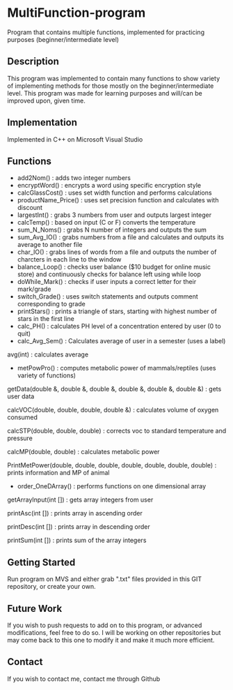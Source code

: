 # MultiFunction-program

Program that contains multiple functions, implemented for practicing purposes (beginner/intermediate level)

## Description

This program was implemented to contain many functions to show variety of implementing methods
for those mostly on the beginner/intermediate level. This program was made for learning purposes
 and will/can be improved upon, given time.
 
## Implementation

Implemented in C++ on Microsoft Visual Studio

## Functions

- add2Nom() : adds two integer numbers
- encryptWord() : encrypts a word using specific encryption style
- calcGlassCost() : uses set width function and performs calculations
- productName_Price() : uses set precision function and calculates with discount
- largestInt() : grabs 3 numbers from user and outputs largest integer
- calcTemp() : based on input (C or F) converts the temperature
- sum_N_Noms() : grabs N number of integers and outputs the sum
- sum_Avg_IO() : grabs numbers from a file and calculates and outputs its average to another file
- char_IO() : grabs lines of words from a file and outputs the number of charcters in each line to the window
- balance_Loop() : checks user balance ($10 budget for online music store) and continuously checks for balance left using while loop
- doWhile_Mark() : checks if user inputs a correct letter for their mark/grade
- switch_Grade() : uses switch statements and outputs comment corresponding to grade 
- printStars() : prints a triangle of stars, starting with highest number of stars in the first line
- calc_PH() : calculates PH level of a concentration entered by user (0 to quit)
- calc_Avg_Sem() : Calculates average of user in a semester (uses a label)
 
avg(int) : calculates average
- metPowPro() : computes metabolic power of mammals/reptiles (uses variety of functions)
 
getData(double &, double &, double &, double &, double &, double &) : gets user data
 
calcVOC(double, double, double, double &) : calculates volume of oxygen consumed
 
calcSTP(double, double, double) : corrects voc to standard temperature and pressure
 
calcMP(double, double) : calculates metabolic power
 
PrintMetPower(double, double, double, double, double, double, double) : prints information and MP of animal
- order_OneDArray() : performs functions on one dimensional array
 
getArrayInput(int []) : gets array integers from user
 
printAsc(int []) : prints array in ascending order
 
printDesc(int []) : prints array in descending order
 
printSum(int []) : prints sum of the array integers

## Getting Started

Run program on MVS and either grab ".txt" files provided in this GIT repository, or create your own.

## Future Work

If you wish to push requests to add on to this program, or advanced modifications, feel free to do so.
I will be working on other repositories but may come back to this one to modify it and make it much more efficient.

## Contact

If you wish to contact me, contact me through Github
